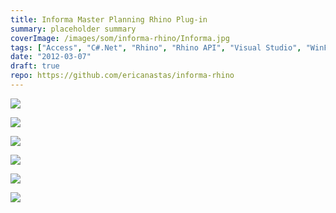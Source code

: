 ```yaml
---
title: Informa Master Planning Rhino Plug-in
summary: placeholder summary
coverImage: /images/som/informa-rhino/Informa.jpg
tags: ["Access", "C#.Net", "Rhino", "Rhino API", "Visual Studio", "WinForms"]
date: "2012-03-07"
draft: true
repo: https://github.com/ericanastas/informa-rhino
---
```


![](/images/som/informa-rhino/slide0114_image132.png)

![](/images/som/informa-rhino/slide0116_image123.png)

![](/images/som/informa-rhino/slide0117_image129.png)

![](/images/som/informa-rhino/slide0118_image126.png)

![](/images/som/informa-rhino/slide0119_image135.png)

![](/images/som/informa-rhino/slide0125_image114.png)
